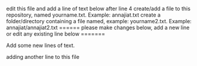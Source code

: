 edit this file and add a line of text below after line 4
create/add a file to this repository, named yourname.txt. Example: annajiat.txt
create a folder/directory containing a file named, example: yourname2.txt. Example: annajiat/annajiat2.txt
====== please make changes below, add a new line or edit any existing line below =======

Add some new lines of text.





adding another line to this file
